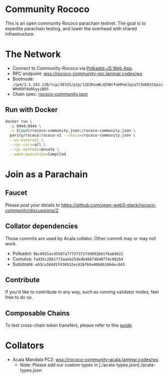# Community Rococo

This is an open community Rococo parachain testnet. The goal is to expedite parachain testing, and lower the overhead with shared infrastructure. 

# The Network
- Connect to Community-Rococo via [Polkadot-JS Web App](https://polkadot.js.org/apps/?rpc=wss%3A%2F%2Frococo-community.laminar.codes#/explorer).
- RPC endpoint: [wss://rococo-community-rpc.laminar.codes/ws](https://polkadot.js.org/apps/?rpc=wss://rococo-community-rpc.laminar.codes/ws#/explorer)
- Bootnode: `/ip4/3.1.243.130/tcp/30335/p2p/12D3KooWLdZ4NrFaHPeUJqzafC5mD6StGezcWMoR9f4oRGyyiBDS`
- Chain spec: [rococo-community.json](./rococo-community.json)

## Run with Docker

```bash
docker run \
  -p 9944:9944 \
  -v $(pwd)/rococo-community.json:/rococo-community.json \
  parity/rococo:rococo-v1 --chain=/rococo-community.json \
  --ws-external \
  --rpc-cors=all \
  --rpc-methods=Unsafe \
  --wasm-execution=Compiled
```

# Join as a Parachain
## Faucet

Please post your details to https://github.com/open-web3-stack/rococo-community/discussions/2

## Collator dependencies

Those commits are used by Acala collator. Other commit may or may not work.

- Polkadot: `9bc8915acd5507a77737371fdd892bb1f6a8db22`
- Cumulus: `fad35c28b1f73aaeb25dedb46674b48774c092b4`
- Substrate: `e03ca38d45f438932ec92bf69a40b6b16b6ec643`

## Contribute
If you'd like to contribute in any way, such as running validator nodes, feel free to do so. 

## Composable Chains
To test cross-chain token transfers, please refer to this [guide](https://wiki.acala.network/build/development-guide/composable-chains).

# Collators

- Acala Mandala PC2: [wss://rococo-community-acala.laminar.codes/ws](https://polkadot.js.org/apps/?rpc=wss://rococo-community-acala.laminar.codes/ws#/explorer)
  - Note: Please add our custom types in [./acala-types.json]./acala-types.json
